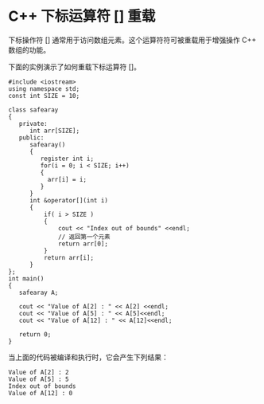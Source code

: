 # C++ 下标运算符 [] 重载

下标操作符 [] 通常用于访问数组元素。这个运算符符可被重载用于增强操作 C++ 数组的功能。

下面的实例演示了如何重载下标运算符 []。

```
#include <iostream>
using namespace std;
const int SIZE = 10;

class safearay
{
   private:
      int arr[SIZE];
   public:
      safearay() 
      {
         register int i;
         for(i = 0; i < SIZE; i++)
         {
           arr[i] = i;
         }
      }
      int &operator[](int i)
      {
          if( i > SIZE )
          {
              cout << "Index out of bounds" <<endl; 
              // 返回第一个元素
              return arr[0];
          }
          return arr[i];
      }
};
int main()
{
   safearay A;

   cout << "Value of A[2] : " << A[2] <<endl;
   cout << "Value of A[5] : " << A[5]<<endl;
   cout << "Value of A[12] : " << A[12]<<endl;

   return 0;
}
```

当上面的代码被编译和执行时，它会产生下列结果：

```
Value of A[2] : 2
Value of A[5] : 5
Index out of bounds
Value of A[12] : 0
```

